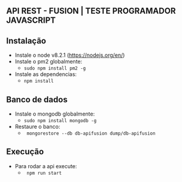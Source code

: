  ## API REST - FUSION | TESTE PROGRAMADOR JAVASCRIPT

## Instalação

 - Instale o node v8.2.1 (https://nodejs.org/en/)
 - Instale o pm2 globalmente: 
    - ``` sudo npm install pm2 -g ```
 - Instale as dependencias: 
    - ``` npm install ```
 
## Banco de dados

 - Instale o mongodb globalmente: 
    - ``` sudo npm install mongodb -g ```
 - Restaure o banco: 
    - ``` mongorestore --db db-apifusion dump/db-apifusion```

## Execução
 - Para rodar a api execute:
    - ``` npm run start```
 

